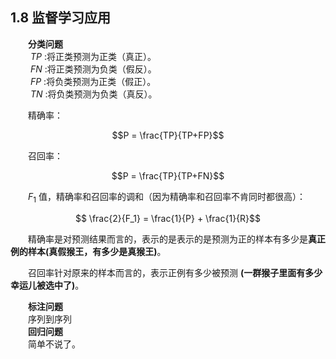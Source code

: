 ## 1.8 监督学习应用

&emsp;&emsp;**分类问题**  
&emsp;&emsp; $TP$  :将正类预测为正类（真正）。  
&emsp;&emsp; $FN$  :将正类预测为负类（假反）。  
&emsp;&emsp; $FP$  :将负类预测为正类（假正）。  
&emsp;&emsp; $TN$  :将负类预测为负类（真反）。  


&emsp;&emsp;精确率：  

$$P = \frac{TP}{TP+FP}$$

&emsp;&emsp;召回率：  

$$P = \frac{TP}{TP+FN}$$

&emsp;&emsp;$F_1$ 值，精确率和召回率的调和（因为精确率和召回率不肯同时都很高）：

$$ \frac{2}{F_1} = \frac{1}{P} + \frac{1}{R}$$


&emsp;&emsp;精确率是对预测结果而言的，表示的是表示的是预测为正的样本有多少是**真正例的样本(真假猴王，有多少是真猴王)**。  

&emsp;&emsp;召回率针对原来的样本而言的，表示正例有多少被预测 **(一群猴子里面有多少幸运儿被选中了)**。  

&emsp;&emsp;**标注问题**  
&emsp;&emsp;序列到序列  
&emsp;&emsp;**回归问题**  
&emsp;&emsp;简单不说了。